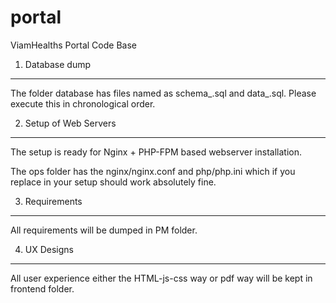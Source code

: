 portal
======

ViamHealths Portal Code Base

1. Database dump 
-----------------------

The folder database has files named as schema_<date and time of creation>.sql and data_<date and time of creation>.sql. Please execute this in chronological order.


2. Setup of Web Servers
-----------------------

The setup is ready for Nginx + PHP-FPM based webserver installation.

The ops folder has the nginx/nginx.conf and php/php.ini which if you replace in your setup should work absolutely fine.

3. Requirements
------------------

All requirements will be dumped in PM folder.

4. UX Designs
-----------------

All user experience either the HTML-js-css way or pdf way will be kept in frontend folder.
